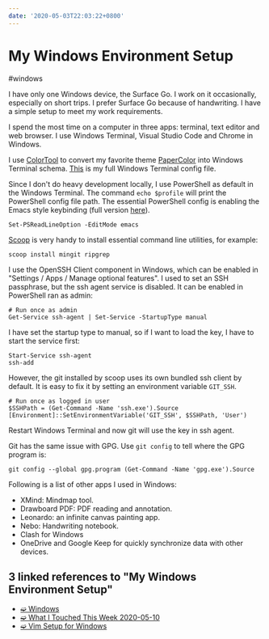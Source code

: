 ```yaml
---
date: '2020-05-03T22:03:22+0800'
---
```


# My Windows Environment Setup

#windows

I have only one Windows device, the Surface Go. I work on it occasionally, especially on short trips. I prefer Surface Go because of handwriting. I have a simple setup to meet my work requirements.

<!--more-->

I spend the most time on a computer in three apps: terminal, text editor and web browser. I use Windows Terminal, Visual Studio Code and Chrome in Windows.

I use [ColorTool](https://github.com/microsoft/terminal/tree/master/src/tools/ColorTool) to convert my favorite theme [PaperColor](https://github.com/aseom/dotfiles/blob/master/osx/iterm2/papercolor-light.itermcolors) into Windows Terminal schema. [This](https://gist.github.com/doitian/4677ce2da2eca2eccbb1637ef804bed1) is my full Windows Terminal config file.

Since I don't do heavy development locally, I use PowerShell as default in the Windows Terminal. The command `echo $profile` will print the PowerShell config file path. The essential PowerShell config is enabling the Emacs style keybinding (full version [here](https://gist.github.com/doitian/db79d2dbfaa24093534c7411b0a926bd)).

```
Set-PSReadLineOption -EditMode emacs
```

[Scoop](https://scoop.sh/) is very handy to install essential command line utilities, for example:

```
scoop install mingit ripgrep
```

I use the OpenSSH Client component in Windows, which can be enabled in "Settings / Apps / Manage optional features". I used to set an SSH passphrase, but the ssh agent service is disabled. It can be enabled in PowerShell ran as admin:

```
# Run once as admin
Get-Service ssh-agent | Set-Service -StartupType manual
```

I have set the startup type to manual, so if I want to load the key, I have to start the service first:

```
Start-Service ssh-agent
ssh-add
```

However, the git installed by scoop uses its own bundled ssh client by default. It is easy to fix it by setting an environment variable `GIT_SSH`.

```
# Run once as logged in user
$SSHPath = (Get-Command -Name 'ssh.exe').Source
[Environment]::SetEnvironmentVariable('GIT_SSH', $SSHPath, 'User')
```

Restart Windows Terminal and now git will use the key in ssh agent.

Git has the same issue with GPG. Use `git config` to tell where the GPG program is:

```
git config --global gpg.program (Get-Command -Name 'gpg.exe').Source
```

Following is a list of other apps I used in Windows:

* XMind: Mindmap tool.
* Drawboard PDF: PDF reading and annotation.
* Leonardo: an infinite canvas painting app.
* Nebo: Handwriting notebook.
* Clash for Windows
* OneDrive and Google Keep for quickly synchronize data with other devices.

## 3 linked references to "My Windows Environment Setup"

* [➫ Windows](ia-writer://open?path=/Locations/_Publish/§%20Tickler/Tickler-W/Windows/♯%20Windows.md)
* [➫ What I Touched This Week 2020-05-10](ia-writer://open?path=/Locations/_Publish/§%20Blog/Journals/Journals%20-%202020/What%20I%20Touched%20This%20Week%202020-05-10/♯%20What%20I%20Touched%20This%20Week%202020-05-10.md)
* [➫ Vim Setup for Windows](ia-writer://open?path=/Locations/_Publish/§%20Blog/Posts/Posts%20-%202020/2005%20-%20Vim%20Setup%20for%20Windows/♯%20Vim%20Setup%20for%20Windows.md)
